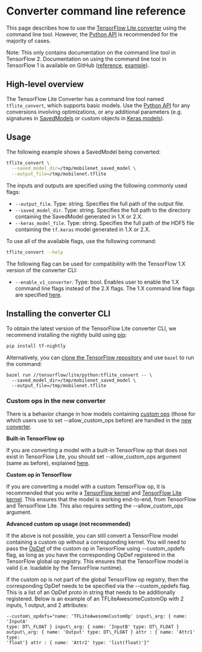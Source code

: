 # Converter command line reference

This page describes how to use the [TensorFlow Lite converter](index.md) using
the command line tool. However, the [Python API](python_api.md) is recommended
for the majority of cases.

Note: This only contains documentation on the command line tool in TensorFlow 2.
Documentation on using the command line tool in TensorFlow 1 is available on
GitHub
([reference](https://github.com/tensorflow/tensorflow/blob/master/tensorflow/lite/g3doc/r1/convert/cmdline_reference.md),
[example](https://github.com/tensorflow/tensorflow/blob/master/tensorflow/lite/g3doc/r1/convert/cmdline_examples.md)).

## High-level overview

The TensorFlow Lite Converter has a command line tool named `tflite_convert`,
which supports basic models. Use the [Python API](python_api.md) for any
conversions involving optimizations, or any additional parameters (e.g.
signatures in [SavedModels](https://www.tensorflow.org/guide/saved_model) or
custom objects in
[Keras models](https://www.tensorflow.org/guide/keras/overview)).

## Usage

The following example shows a SavedModel being converted:

```bash
tflite_convert \
  --saved_model_dir=/tmp/mobilenet_saved_model \
  --output_file=/tmp/mobilenet.tflite
```

The inputs and outputs are specified using the following commonly used flags:

*   `--output_file`. Type: string. Specifies the full path of the output file.
*   `--saved_model_dir`. Type: string. Specifies the full path to the directory
    containing the SavedModel generated in 1.X or 2.X.
*   `--keras_model_file`. Type: string. Specifies the full path of the HDF5 file
    containing the `tf.keras` model generated in 1.X or 2.X.

To use all of the available flags, use the following command:

```bash
tflite_convert --help
```

The following flag can be used for compatibility with the TensorFlow 1.X version
of the converter CLI:

*   `--enable_v1_converter`. Type: bool. Enables user to enable the 1.X command
    line flags instead of the 2.X flags. The 1.X command line flags are
    specified
    [here](https://github.com/tensorflow/tensorflow/blob/master/tensorflow/lite/g3doc/r1/convert/cmdline_reference.md).

## Installing the converter CLI

To obtain the latest version of the TensorFlow Lite converter CLI, we recommend
installing the nightly build using
[pip](https://www.tensorflow.org/install/pip):

```bash
pip install tf-nightly
```

Alternatively, you can
[clone the TensorFlow repository](https://www.tensorflow.org/install/source) and
use `bazel` to run the command:

```
bazel run //tensorflow/lite/python:tflite_convert -- \
  --saved_model_dir=/tmp/mobilenet_saved_model \
  --output_file=/tmp/mobilenet.tflite
```

### Custom ops in the new converter

There is a behavior change in how models containing
[custom ops](https://www.tensorflow.org/lite/guide/ops_custom) (those for which
users use to set --allow\_custom\_ops before) are handled in the
[new converter](https://github.com/tensorflow/tensorflow/blob/917ebfe5fc1dfacf8eedcc746b7989bafc9588ef/tensorflow/lite/python/lite.py#L81).

**Built-in TensorFlow op**

If you are converting a model with a built-in TensorFlow op that does not exist
in TensorFlow Lite, you should set --allow\_custom\_ops argument (same as
before), explained [here](https://www.tensorflow.org/lite/guide/ops_custom).

**Custom op in TensorFlow**

If you are converting a model with a custom TensorFlow op, it is recommended
that you write a [TensorFlow kernel](https://www.tensorflow.org/guide/create_op)
and [TensorFlow Lite kernel](https://www.tensorflow.org/lite/guide/ops_custom).
This ensures that the model is working end-to-end, from TensorFlow and
TensorFlow Lite. This also requires setting the --allow\_custom\_ops argument.

**Advanced custom op usage (not recommended)**

If the above is not possible, you can still convert a TensorFlow model
containing a custom op without a corresponding kernel. You will need to pass the
[OpDef](https://github.com/tensorflow/tensorflow/blob/master/tensorflow/core/framework/op_def.proto)
of the custom op in TensorFlow using --custom\_opdefs flag, as long as you have
the corresponding OpDef registered in the TensorFlow global op registry. This
ensures that the TensorFlow model is valid (i.e. loadable by the TensorFlow
runtime).

If the custom op is not part of the global TensorFlow op registry, then the
corresponding OpDef needs to be specified via the --custom\_opdefs flag. This is
a list of an OpDef proto in string that needs to be additionally registered.
Below is an example of an TFLiteAwesomeCustomOp with 2 inputs, 1 output, and 2
attributes:

```
--custom\_opdefs="name: 'TFLiteAwesomeCustomOp' input\_arg: { name: 'InputA'
type: DT\_FLOAT } input\_arg: { name: ‘InputB' type: DT\_FLOAT }
output\_arg: { name: 'Output' type: DT\_FLOAT } attr : { name: 'Attr1' type:
'float'} attr : { name: 'Attr2' type: 'list(float)'}"
```

